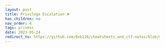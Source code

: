 ```yaml
---
layout: post
title: Privilege Escalation 🡵
has_children: no
nav_order: 4
tags: privesc
date: 2023-05-24
redirect_to: https://github.com/0xb120/cheatsheets_and_ctf-notes/blob/main/Dev%2C%20ICT%20%26%20Cybersec/Web%20%26%20Network%20Hacking/Privilege%20Escalation.md
---
```

